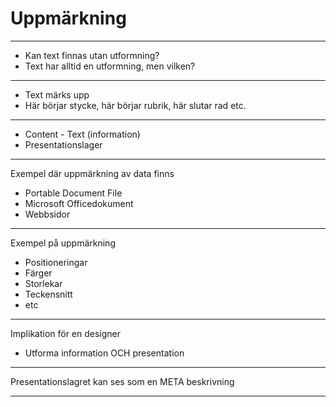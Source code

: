 # Uppmärkning

---

* Kan text finnas utan utformning?
* Text har alltid en utformning, men vilken?

---

* Text märks upp
* Här börjar stycke, här börjar rubrik, här slutar rad etc.

---

* Content - Text (information)
* Presentationslager

---

Exempel där uppmärkning av data finns

* Portable Document File
* Microsoft Officedokument
* Webbsidor

---

Exempel på uppmärkning

* Positioneringar
* Färger
* Storlekar
* Teckensnitt
* etc

---

Implikation för en designer

* Utforma information OCH presentation

---

Presentationslagret kan ses som en META beskrivning

---

